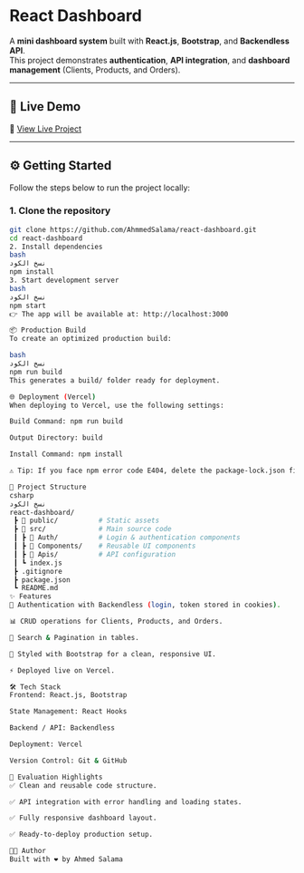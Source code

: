 # React Dashboard

A **mini dashboard system** built with **React.js**, **Bootstrap**, and **Backendless API**.  
This project demonstrates **authentication**, **API integration**, and **dashboard management** (Clients, Products, and Orders).

---

## 🚀 Live Demo
🔗 [View Live Project](https://react-dashboard-p9at.vercel.app/)

---

## ⚙️ Getting Started

Follow the steps below to run the project locally:

### 1. Clone the repository
```bash
git clone https://github.com/AhmmedSalama/react-dashboard.git
cd react-dashboard
2. Install dependencies
bash
نسخ الكود
npm install
3. Start development server
bash
نسخ الكود
npm start
👉 The app will be available at: http://localhost:3000

📦 Production Build
To create an optimized production build:

bash
نسخ الكود
npm run build
This generates a build/ folder ready for deployment.

🌐 Deployment (Vercel)
When deploying to Vercel, use the following settings:

Build Command: npm run build

Output Directory: build

Install Command: npm install

⚠️ Tip: If you face npm error code E404, delete the package-lock.json file and redeploy.

📂 Project Structure
csharp
نسخ الكود
react-dashboard/
 ┣ 📂 public/          # Static assets
 ┣ 📂 src/             # Main source code
 ┃ ┣ 📂 Auth/          # Login & authentication components
 ┃ ┣ 📂 Components/    # Reusable UI components
 ┃ ┣ 📂 Apis/          # API configuration
 ┃ ┗ index.js
 ┣ .gitignore
 ┣ package.json
 ┗ README.md
✨ Features
🔐 Authentication with Backendless (login, token stored in cookies).

📊 CRUD operations for Clients, Products, and Orders.

🔎 Search & Pagination in tables.

🎨 Styled with Bootstrap for a clean, responsive UI.

⚡ Deployed live on Vercel.

🛠️ Tech Stack
Frontend: React.js, Bootstrap

State Management: React Hooks

Backend / API: Backendless

Deployment: Vercel

Version Control: Git & GitHub

📌 Evaluation Highlights
✅ Clean and reusable code structure.

✅ API integration with error handling and loading states.

✅ Fully responsive dashboard layout.

✅ Ready-to-deploy production setup.

👨‍💻 Author
Built with ❤️ by Ahmed Salama
